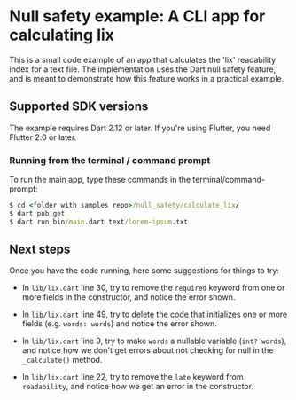 # Null safety example: A CLI app for calculating lix

This is a small code example of an app that calculates the 'lix' readability
index for a text file. The implementation uses the Dart null safety feature,
and is meant to demonstrate how this feature works in a practical example.

## Supported SDK versions

The example requires Dart 2.12 or later. If you're using Flutter, you need
Flutter 2.0 or later.

### Running from the terminal / command prompt

To run the main app, type these commands in the terminal/command-prompt:

```cmd
$ cd <folder with samples repo>/null_safety/calculate_lix/
$ dart pub get
$ dart run bin/main.dart text/lorem-ipsum.txt
```

## Next steps

Once you have the code running, here some suggestions for things to try:

* In `lib/lix.dart` line 30, try to remove the `required` keyword from one or
  more fields in the constructor, and notice the error shown.

* In `lib/lix.dart` line 49, try to delete the code that initializes one or more
  fields (e.g. `words: words`) and notice the error shown.

* In `lib/lix.dart` line 9, try to make `words` a nullable variable (`int?
  words`), and notice how we don't get errors about not checking for null in
  the `_calculate()` method.

* In `lib/lix.dart` line 22, try to remove the `late` keyword from
  `readability`, and notice how we get an error in the constructor.
